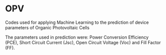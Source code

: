 # OPV
Codes used for applying Machine Learning to the prediction of device parameters of Organic Photovoltaic Cells

The parameters used in prediction were: Power Conversion Efficiency (PCE), Short Circuit Current (Jsc), Open Circuit Voltage (Voc) and Fill Factor (FF).
